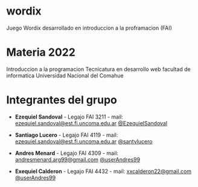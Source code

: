 # wordix
Juego Wordix desarrollado en introduccion a la proframacion (FAI) 

# Materia 2022
Introduccion a la programacion
Tecnicatura en desarrollo web
facultad de informatica
Universidad Nacional del Comahue

# Integrantes del grupo 

- **Ezequiel Sandoval** - Legajo FAI 3211 - mail:  ezequiel.sandoval@est.fi.uncoma.edu.ar [@EzequielSandoval](https://github.com/EzequielSandoval)

- **Santiago Lucero** - Legajo FAI 4119 - mail:  ezequiel.sandoval@est.fi.uncoma.edu.ar  [@santylucero](https://github.com/santylucero) 

- **Andres Menard** - Legajo FAI 4309 - mail:  andresmenard.arg99@gmail.com [@userAndres99](https://github.com/userAndres99) 

- **Exequiel Calderon** - Legajo FAI 4432 - mail:  xxcalderon22@gmail.com [@userAndres99](https://github.com/userAndres99) 